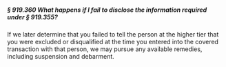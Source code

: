 ##### § 919.360 What happens if I fail to disclose the information required under § 919.355? #####

If we later determine that you failed to tell the person at the higher tier that you were excluded or disqualified at the time you entered into the covered transaction with that person, we may pursue any available remedies, including suspension and debarment.
